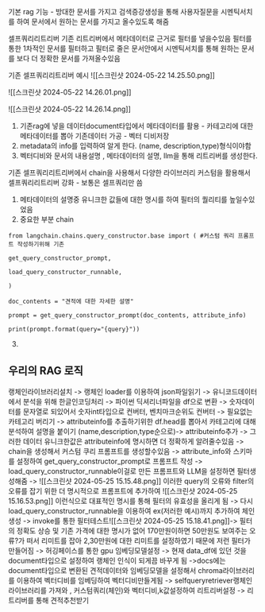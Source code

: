 기본 rag 기능 - 방대한 문서를 가지고 검색증강생성을 통해 사용자질문을 시멘틱서치를 하여 문서에서 원하는 문서를 가지고 올수있도록 해줌


셀프쿼리리트리버
기존 리트리버에서 메타데이터로 근거로 필터를 넣을수있음
필터를 통한 1차적인 문서를 필터하고 필터로 줄은 문서안에서 시멘틱서치를 통해 원하는 문서를 보다 더 정확한 문서를 가져올수있음 

기존 셀프쿼리리트리버 예시
![[스크린샷 2024-05-22 14.25.50.png]]

![[스크린샷 2024-05-22 14.26.01.png]]

![[스크린샷 2024-05-22 14.26.14.png]]

1. 기존rag에 넣을 데이터document타입에서 메타데이터를 활용 -  카테고리에 대한 메타데이터를 뽑아 기존데이터 가공 - 벡터 디비저장
2. metadata의 info를 입력하여 알게 한다. (name, description,type)형식이야함
3. 벡터디비와 문서의 내용설명 , 메타데이터의 설명, llm을 통해 리트리버를 생성한다.

기존 셀프쿼리리트리버에서 chain을 사용해서 다양한 라이브러리 커스텀을 활용해서 셀프쿼리리트리버 강화 - 보통은 셀프쿼리만 씀 

1. 메타데이터의 설명중 유니크한 값들에 대한 명시를 하여 필터의 퀄리티를 높일수있었음 
2. 중요한 부분 chain

```
from langchain.chains.query_constructor.base import ( #커스텀 쿼리 프롬프트 작성하기위해 기존

get_query_constructor_prompt,

load_query_constructor_runnable,

)
```

```
doc_contents = "견적에 대한 자세한 설명"

prompt = get_query_constructor_prompt(doc_contents, attribute_info)

print(prompt.format(query="{query}"))
```
3.









## 우리의 RAG 로직
랭체인라이브러리설치 -> 랭체인 loader를 이용하여 json파일읽기 ->
유니코드데이터에서 분석을 위해 한글인코딩처리 -> 파이썬 딕셔리너파일을  df으로 변환 -> 숫자데이터를 문자열로 되있어서 숫자int타입으로 컨버터, 벤치마크순위도 컨버터 -> 필요없는 카테고리 버리기 -> attributeinfo를 추출하기위한 df.head를 뽑아서 카테고리에 대해 분석하여 설명을 붙이기 (name,description,type순으로)-> attributeinfo추가 -> 그러한 데이터 유니크한값은 attributeinfo에 명시하면 더 정확하게 알려줄수있음 ->  chain을 생성해서 커스텀 쿠리 프롬프트를 생성할수있음 -> attribute_info와 스키마를 설정하여 get_query_constructor_prompt로 프롬프트 작성 -> load_query_constructor_runnable이걸로 만든 프롬프트와 LLM을 설정하면 필터생성해줌 -> ![[스크린샷 2024-05-25 15.15.48.png]]
이러한 query의 오류와 filter의 오류를 잡기 위한 더 명시적으로 프롬프트에 추가하여 ![[스크린샷 2024-05-25 15.16.53.png]]
이런식으로 대표적인 명시를 통해 필터의 유효성을 올리게 됨 -> 다시 load_query_constructor_runnable을 이용하여 ex(저러한 예시)까지 추가하여 체인생성 -> invoke를 통한 필터테스트![[스크린샷 2024-05-25 15.18.41.png]]-> 필터의 정확도 상승 및 기존 가격에 대한 명시가 없어 170만원이하면 50만원도 보여주는 오류?가 떠서 리미트를 잡아 2,30만원에 대한 리미트를 설정하였기 때문에 저런 필터가 만들어짐 ->  허깅페이스를 통한 gpu 임베딩모델설정 -> 현재 data_df에 있던 것을 document타입으로 설정하여 랭체인 인식이 되게끔 바꾸게 됨 ->docs에는 document타입으로 변환된 견적데이터와 임베딩모델을 설정해서 chroma라이브러리를 이용하여 벡터디비를 임베딩하여 벡터디비만들게됨 -> selfqueryretriever랭체인 라이브러리를 가져와 , 커스텀쿼리(체인)와 벡터디비,k값설정하여 리트리버설정 -> 리트리버를 통해 견적추천받기 






